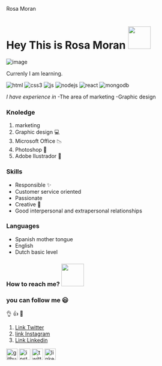 Rosa Moran 
# Hey This is Rosa Moran <img src= "https://media.giphy.com/media/mGcNjsfWAjY5AEZNw6/giphy.gif" width="60">

![image](https://user-images.githubusercontent.com/78501106/114370941-4f17a180-9b80-11eb-982d-742df5afd136.png)


Currenly I am learning. 

![html](https://img.shields.io/badge/html5%20-%23E34F26.svg?&style=for-the-badge&logo=html5&logoColor=white)
![css3](https://img.shields.io/badge/css3%20-%231572B6.svg?&style=for-the-badge&logo=css3&logoColor=white)
![js](https://img.shields.io/badge/javascript%20-%23323330.svg?&style=for-the-badge&logo=javascript&logoColor=%23F7DF1E)
![nodejs](https://img.shields.io/badge/node.js%20-%2343853D.svg?&style=for-the-badge&logo=node.js&logoColor=white)
![react](https://img.shields.io/badge/react%20-%2320232a.svg?&style=for-the-badge&logo=react&logoColor=%2361DAFB)
![mongodb](https://img.shields.io/badge/MongoDB-%234ea94b.svg?&style=for-the-badge&logo=mongodb&logoColor=white)

*I have experience in*
-The area of marketing
-Graphic design

### Knoledge
1. marketing
2. Graphic design :computer:
3. Microsoft Office :chart_with_downwards_trend:
4. Photoshop :memo:
5. Adobe Ilustrador :memo:


### Skills
* Responsible :sparkles:
* Customer service oriented
* Passionate
* Creative :art:
* Good interpersonal and extrapersonal relationships

### Languages
- Spanish mother tongue 
- English
- Dutch basic level

### How to reach me? <img src= "https://media.giphy.com/media/26orGHvmJbrQ2kZ2Yk/giphy.gif" width="60">
### you can follow me :smiley:
:ok_hand: :thumbsup: :heartbeat:
1. [Link Twitter](http://twitter.com/RosaMor28853822)
2. [link Instagram](https://www.instagram.com/ros_darkness/) 
3. [Link Linkedin](https://www.linkedin.com/in/rosa-moran-a2b9a1151/)


[<img src='https://cdn.jsdelivr.net/npm/simple-icons@3.0.1/icons/github.svg' alt='github' height='30'>](https://github.com/RosaMoran)
[<img src='https://cdn.jsdelivr.net/npm/simple-icons@3.0.1/icons/instagram.svg' alt='instagram' height='30'>](https://www.instagram.com/ros_darkness/)
[<img src='https://cdn.jsdelivr.net/npm/simple-icons@3.0.1/icons/twitter.svg' alt='twitter' height='30'>](http://twitter.com/RosaMor28853822)
[<img src='https://cdn.jsdelivr.net/npm/simple-icons@3.0.1/icons/linkedin.svg' alt='linkedin' height='30'>](https://www.linkedin.com/in/rosa-moran-a2b9a1151/)
